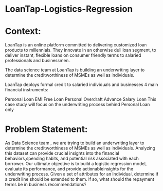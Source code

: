 # LoanTap-Logistics-Regression

# Context:

LoanTap is an online platform committed to delivering customized loan products to millennials. They innovate in an otherwise dull loan segment, to deliver instant, flexible loans on consumer friendly terms to salaried professionals and businessmen.

The data science team at LoanTap is building an underwriting layer to determine the creditworthiness of MSMEs as well as individuals.

LoanTap deploys formal credit to salaried individuals and businesses 4 main financial instruments:

Personal Loan
EMI Free Loan
Personal Overdraft
Advance Salary Loan
This case study will focus on the underwriting process behind Personal Loan only

# Problem Statement:
As Data Science team , we are trying to build an underwriting layer to determine the creditworthiness of MSMEs as well as individuals.
Analyzing this dataset can provide crucial insights into the financial behaviors,spending habits, and potential risk associated with each borrower.
Our ultimate objective is to build a logistic regression model, evaluate its performance, and provide actionableinsights for the underwriting process.
Given a set of attributes for an Individual, determine if a credit line should be extended to them. If so, what should the repayment terms be in business recommendations?
